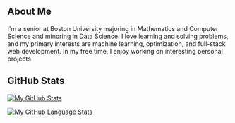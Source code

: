 ## About Me
I'm a senior at Boston University majoring in Mathematics and Computer Science and minoring in Data Science. I love learning and solving problems, and my primary interests are machine learning, optimization, and full-stack web development. In my free time, I enjoy working on interesting personal projects.

## GitHub Stats
[![My GitHub Stats](https://github-readme-stats.vercel.app/api/?username=victorverma3&count_private=true&theme=tokyonight&showicons=true)]()

[![My GitHub Language Stats](https://github-readme-stats.vercel.app/api/top-langs/?username=victorverma3&size_weight=0.5&count_weight=0.5&langs_count=5&theme=tokyonight)]()
